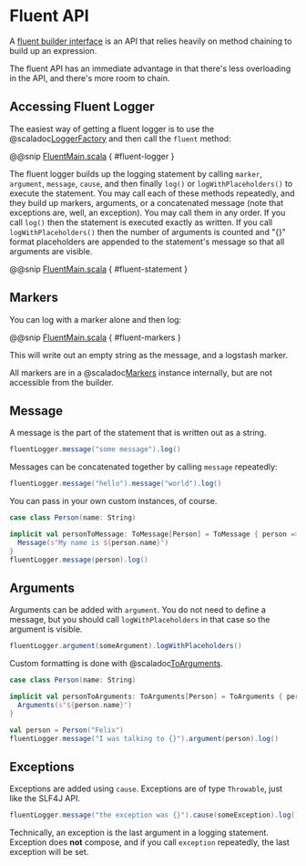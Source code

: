 # Fluent API

A [fluent builder interface](https://www.martinfowler.com/bliki/FluentInterface.html) is an API that relies heavily on method chaining to build up an expression. 

The fluent API has an immediate advantage in that there's less overloading in the API, and there's more room to chain.

## Accessing Fluent Logger

The easiest way of getting a fluent logger is to use the @scaladoc[LoggerFactory](com.tersesystems.blindsight.LoggerFactory) and then call the `fluent` method:
 
@@snip [FluentMain.scala](../../../test/scala/example/fluent/FluentMain.scala) { #fluent-logger }
 
The fluent logger builds up the logging statement by calling `marker`, `argument`, `message`, `cause`, and then finally `log()` or `logWithPlaceholders()` to execute the statement.  You may call each of these methods repeatedly, and they build up markers, arguments, or a concatenated message (note that exceptions are, well, an exception).  You may call them in any order.  If you call `log()` then the statement is executed exactly as written.  If you call `logWithPlaceholders()` then the number of arguments is counted and "{}" format placeholders are appended to the statement's message so that all arguments are visible.

@@snip [FluentMain.scala](../../../test/scala/example/fluent/FluentMain.scala) { #fluent-statement }

## Markers

You can log with a marker alone and then log:

@@snip [FluentMain.scala](../../../test/scala/example/fluent/FluentMain.scala) { #fluent-markers }

This will write out an empty string as the message, and a logstash marker.

All markers are in a @scaladoc[Markers](com.tersesystems.blindsight.Markers) instance internally, but are not accessible from the builder.

## Message

A message is the part of the statement that is written out as a string.  

```scala
fluentLogger.message("some message").log()
```

Messages can be concatenated together by calling `message` repeatedly:

```scala
fluentLogger.message("hello").message("world").log()
```

You can pass in your own custom instances, of course.

```scala
case class Person(name: String)

implicit val personToMessage: ToMessage[Person] = ToMessage { person =>
  Message(s"My name is ${person.name}")
}
fluentLogger.message(person).log()
```

## Arguments

Arguments can be added with `argument`.  You do not need to define a message, but you should call `logWithPlaceholders` in that case so the argument is visible.

```scala
fluentLogger.argument(someArgument).logWithPlaceholders()
```

Custom formatting is done with @scaladoc[ToArguments](com.tersesystems.blindsight.ToArguments).

```scala
case class Person(name: String)

implicit val personToArguments: ToArguments[Person] = ToArguments { person =>
  Arguments(s"${person.name}")
}

val person = Person("Felix")
fluentLogger.message("I was talking to {}").argument(person).log()
```

## Exceptions

Exceptions are added using `cause`.  Exceptions are of type `Throwable`, just like the SLF4J API.

```scala
fluentLogger.message("the exception was {}").cause(someException).log()
```

Technically, an exception is the last argument in a logging statement.  Exception does **not** compose, and if you call `exception` repeatedly, the last exception will be set.  